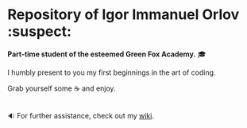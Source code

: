 # Repository of Igor Immanuel Orlov :suspect:
<strong>Part-time student of the esteemed Green Fox Academy.</strong> :mortar_board:

I humbly present to you my first beginnings in the art of coding.

Grab yourself some :coffee: and enjoy.
<br/><br/>

:sound: For further assistance, check out my [wiki](https://github.com/green-fox-academy/Leviathan-X/wiki).
